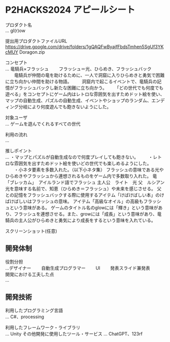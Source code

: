 # P2HACKS2024 アピールシート 

プロダクト名  
... gl(r)ow

提出用プロダクトファイルURL
https://drive.google.com/drive/folders/1gQAQFwByajfFbdsTmhen5SgUf3YKcMUY
Doragon.zip

コンセプト  
... 竜騎兵×フラッシュ
　　フラッシュ＝光、ひらめき、フラッシュバック
　　竜騎兵が仲間の竜を助けるために、一人で洞窟に入りひらめきと勇気で困難に立ち向かい仲間を助ける物語。
　　洞窟内で起こるイベントで、竜騎兵の記憶がフラッシュバックし新たな困難に立ち向かう。
　　「どの世代でも何度でも遊べる」をコンセプトにゲーム内はレトロな雰囲気を出すためドット絵を使い、マップの自動生成、パズルの自動生成、イベントやショップのランダム、エンディング分岐により何度遊んでも飽きないようにした。 

対象ユーザ  
...  ゲームを遊んでくれるすべての世代

利用の流れ  
...  

推しポイント  
...  ・マップとパズルが自動生成なので何度プレイしても飽きない。
　　・レトロな雰囲気を出すためドット絵を使いどの世代でも楽しめるようにした。
　　・小ネタ要素を多数入れた。（以下小ネタ集）
フラッシュの意味である光やひらめきやフラッシュから連想されるものをゲーム内で多数取り入れた。
竜「ブレッカム」　アイルランド語でフラッシュ
主人公　ライト　光
父　ルシアン　光を意味する名前で、知恵（ひらめき＝フラッシュ）や未来を感じさせる。
父との記憶をフラッシュバックする際に使用するアイテム「けばけばしい本」のけばけばしいはフラッシュの意味。
アイテム「高級なオイル」の高級もフラッシュという意味がある。
ゲームのタイトル名のglowには「輝き」という意味があり、フラッシュを連想させる。また、growには「成長」という意味があり、竜騎兵の主人公がひらめきと勇気により成長をするという意味を入れている。

スクリーンショット(任意)  

## 開発体制  

役割分担  
...デザイナー
　　自動生成プログラマー
　　UI
　　発表スライド兼発表  
開発における工夫した点  
...  

## 開発技術 

利用したプログラミング言語  
...  C#、processing

利用したフレームワーク・ライブラリ  
...  Unity
その他開発に使用したツール・サービス
...  ChatGPT、123rf
